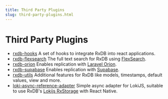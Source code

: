 ```yaml
---
title: Third Party Plugins
slug: third-party-plugins.html
---
```


# Third Party Plugins

* [rxdb-hooks](https://github.com/cvara/rxdb-hooks) A set of hooks to integrate RxDB into react applications.
* [rxdb-flexsearch](https://github.com/serenysoft/rxdb-flexsearch) The full text search for RxDB using [FlexSearch](https://github.com/nextapps-de/flexsearch).
* [rxdb-orion](https://github.com/serenysoft/rxdb-orion) Enables replication with [Laravel Orion](https://tailflow.github.io/laravel-orion-docs).
* [rxdb-supabase](https://github.com/marceljuenemann/rxdb-supabase) Enables replication with [Supabase](https://supabase.com/).
* [rxdb-utils](https://github.com/rafamel/rxdb-utils) Additional features for RxDB like models, timestamps, default values, view and more.
* [loki-async-reference-adapter](https://github.com/jonnyreeves/loki-async-reference-adapter) Simple async adapter for LokiJS, suitable to use RxDB's [Lokijs RxStorage](./rx-storage-lokijs.md) with React Native.
